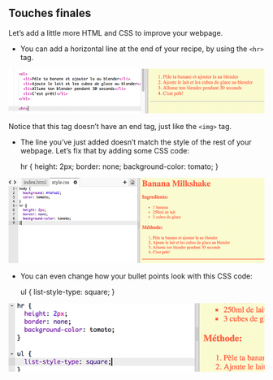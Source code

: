 ## Touches finales

Let’s add a little more HTML and CSS to improve your webpage.

+ You can add a horizontal line at the end of your recipe, by using the `<hr>` tag.

![capture d'écran](images/recipe-hr.png)

Notice that this tag doesn’t have an end tag, just like the `<img>` tag.

+ The line you’ve just added doesn’t match the style of the rest of your webpage. Let’s fix that by adding some CSS code:

    hr {
        height: 2px;
        border: none;
        background-color: tomato;
    }
    

![capture d'écran](images/recipe-hr-css.png)

+ You can even change how your bullet points look with this CSS code:

    ul {
        list-style-type: square;
    }
    

![capture d'écran](images/recipe-ul-css.png)